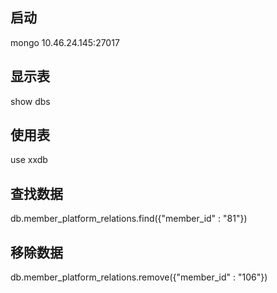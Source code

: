 ## 启动
mongo 10.46.24.145:27017

## 显示表
show dbs

## 使用表
use xxdb

## 查找数据
db.member_platform_relations.find({"member_id" : "81"})

## 移除数据
db.member_platform_relations.remove({"member_id" : "106"})
